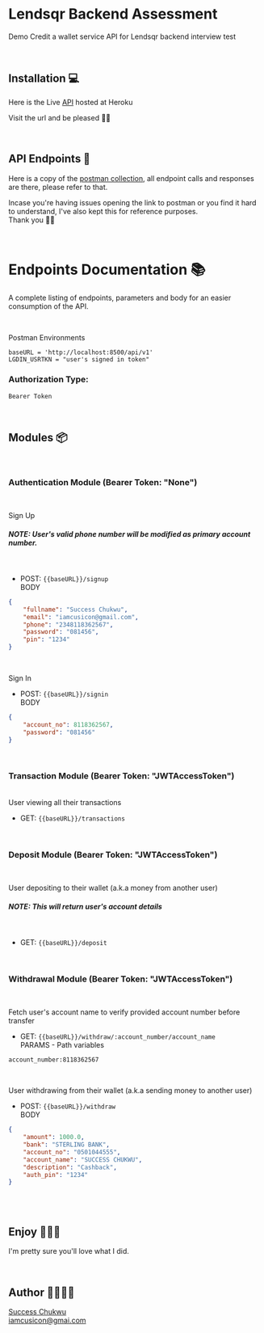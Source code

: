 # Lendsqr Backend Assessment

Demo Credit a wallet service API for Lendsqr backend interview test

<br>

## Installation 💻

Here is the Live [API](https://successchukwu-lendsqr-be-test.herokuapp.com/) hosted at Heroku

Visit the url and be pleased 💪🏾

<br>

## API Endpoints 🔗

Here is a copy of the [postman collection](https://successchukwu.postman.co/workspace/Personal-Workspace-APIs~d5101cdd-522b-4cae-84e1-aff298415f1b/collection/18382461-0d735682-9fd2-490d-991a-d89c6f142e7a?action=share&creator=18382461), all endpoint calls and responses are there, please refer to that.

Incase you're having issues opening the link to postman or you find it hard to understand, I've also kept this for reference purposes.
<br>
Thank you 💯😇

<br>

# Endpoints Documentation 📚

A complete listing of endpoints, parameters and body for an easier consumption of the API.

<br>

Postman Environments

```
baseURL = 'http://localhost:8500/api/v1'
LGDIN_USRTKN = "user's signed in token"
```

### Authorization Type:

```
Bearer Token
```

<br>

## Modules 📦

<br>

### Authentication Module (Bearer Token: "None")

<br>

Sign Up <br>

##### NOTE: User's valid phone number will be modified as primary account number.

<br>

- POST: `{{baseURL}}/signup` <br>
  BODY

```json
{
	"fullname": "Success Chukwu",
	"email": "iamcusicon@gmail.com",
	"phone": "2348118362567",
	"password": "081456",
	"pin": "1234"
}
```

<br>

Sign In

- POST: `{{baseURL}}/signin` <br>
  BODY

```json
{
	"account_no": 8118362567,
	"password": "081456"
}
```

<br>

### Transaction Module (Bearer Token: "JWTAccessToken")

<br>
User viewing all their transactions

- GET: `{{baseURL}}/transactions`

<br>

### Deposit Module (Bearer Token: "JWTAccessToken")

<br>

User depositing to their wallet (a.k.a money from another user) <br>

##### NOTE: This will return user's account details

<br>

- GET: `{{baseURL}}/deposit`

<br>

### Withdrawal Module (Bearer Token: "JWTAccessToken")

<br>

Fetch user's account name to verify provided account number before transfer

- GET: `{{baseURL}}/withdraw/:account_number/account_name` <br>
  PARAMS - Path variables

```text
account_number:8118362567
```

<br>

User withdrawing from their wallet (a.k.a sending money to another user)

- POST: `{{baseURL}}/withdraw` <br>
  BODY

```json
{
	"amount": 1000.0,
	"bank": "STERLING BANK",
	"account_no": "0501044555",
	"account_name": "SUCCESS CHUKWU",
	"description": "Cashback",
	"auth_pin": "1234"
}
```

<br>
<br>

## Enjoy 🥳💪🏾

I'm pretty sure you'll love what I did.

<br>

## Author 🧑🏾‍💻😁

[Success Chukwu](https://iam.successchukwu.com)<br>
iamcusicon@gmai.com
